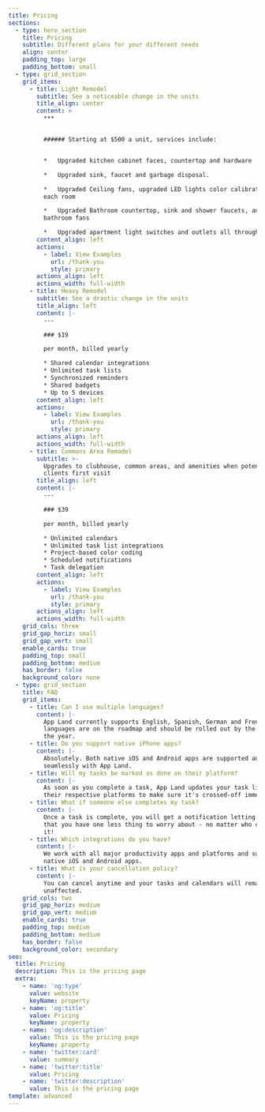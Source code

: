```yaml
---
title: Pricing
sections:
  - type: hero_section
    title: Pricing
    subtitle: Different plans for your different needs
    align: center
    padding_top: large
    padding_bottom: small
  - type: grid_section
    grid_items:
      - title: Light Remodel
        subtitle: See a noticeable change in the units
        title_align: center
        content: >
          ***


          ###### Starting at $500 a unit, services include:


          *   Upgraded kitchen cabinet faces, countertop and hardware

          *   Upgraded sink, faucet and garbage disposal.

          *   Upgraded Ceiling fans, upgraded LED lights color calibrated to
          each room

          *   Upgraded Bathroom countertop, sink and shower faucets, and
          bathroom fans

          *   Upgraded apartment light switches and outlets all throughout
        content_align: left
        actions:
          - label: View Examples
            url: /thank-you
            style: primary
        actions_align: left
        actions_width: full-width
      - title: Heavy Remodel
        subtitle: See a drastic change in the units
        title_align: left
        content: |-
          ---

          ### $19

          per month, billed yearly

          * Shared calendar integrations
          * Unlimited task lists
          * Synchronized reminders
          * Shared badgets
          * Up to 5 devices
        content_align: left
        actions:
          - label: View Examples
            url: /thank-you
            style: primary
        actions_align: left
        actions_width: full-width
      - title: Commons Area Remodel
        subtitle: >-
          Upgrades to clubhouse, common areas, and amenities when potential
          clients first visit
        title_align: left
        content: |-
          ---

          ### $39

          per month, billed yearly

          * Unlimited calendars
          * Unlimited task list integrations
          * Project-based color coding
          * Scheduled notifications
          * Task delegation
        content_align: left
        actions:
          - label: View Examples
            url: /thank-you
            style: primary
        actions_align: left
        actions_width: full-width
    grid_cols: three
    grid_gap_horiz: small
    grid_gap_vert: small
    enable_cards: true
    padding_top: small
    padding_bottom: medium
    has_border: false
    background_color: none
  - type: grid_section
    title: FAQ
    grid_items:
      - title: Can I use multiple languages?
        content: |-
          App Land currently supports English, Spanish, German and French. Other
          languages are on the roadmap and should be rolled out by the end of
          the year.
      - title: Do you support native iPhone apps?
        content: |-
          Absolutely. Both native iOS and Android apps are supported and work
          seamlessly with App Land.
      - title: Will my tasks be marked as done on their platform?
        content: |-
          As soon as you complete a task, App Land updates your task lists on
          their respective platforms to make sure it's crossed-off immediately.
      - title: What if someone else completes my task?
        content: |-
          Once a task is complete, you will get a notification letting you know
          that you have one less thing to worry about - no matter who completes
          it!
      - title: Which integrations do you have?
        content: |-
          We work with all major productivity apps and platforms and support all
          native iOS and Android apps.
      - title: What is your cancellation policy?
        content: |-
          You can cancel anytime and your tasks and calendars will remain
          unaffected.
    grid_cols: two
    grid_gap_horiz: medium
    grid_gap_vert: medium
    enable_cards: true
    padding_top: medium
    padding_bottom: medium
    has_border: false
    background_color: secondary
seo:
  title: Pricing
  description: This is the pricing page
  extra:
    - name: 'og:type'
      value: website
      keyName: property
    - name: 'og:title'
      value: Pricing
      keyName: property
    - name: 'og:description'
      value: This is the pricing page
      keyName: property
    - name: 'twitter:card'
      value: summary
    - name: 'twitter:title'
      value: Pricing
    - name: 'twitter:description'
      value: This is the pricing page
template: advanced
---
```

